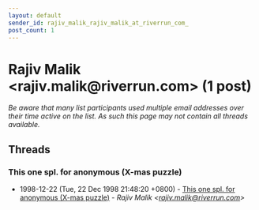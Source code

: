```yaml
---
layout: default
sender_id: rajiv_malik_rajiv_malik_at_riverrun_com_
post_count: 1
---
```


# Rajiv Malik <rajiv.malik<span>@</span>riverrun.com> (1 post)

_Be aware that many list participants used multiple email addresses over their time active on the list. As such this page may not contain all threads available._

## Threads

### This one spl. for anonymous (X-mas puzzle)
+ 1998-12-22 (Tue, 22 Dec 1998 21:48:20 +0800) - [This one spl. for anonymous (X-mas puzzle)](/archive/1998/12/730ee4b3103de1aedf9ad9a827cc90b36f915564073130edd0f2deaf187a30c7) - _Rajiv Malik \<rajiv.malik@riverrun.com\>_

